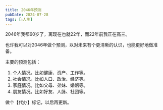 ```yaml
---
title: 2046年预测
pubDate: 2024-07-28
tags: [💧人生]
---
```


2046年我都60岁了，离现在也就22年，而22年前我正在高三。

也许我可以对2046年做个预测，以对未来有个更清晰的认识，也能更好地做准备。

主要的预测包括：

1. 个人情况。比如健康、资产、工作等。
2. 社会情况。比如人口、政治、经济等。
3. 家庭情况。比如父母、弟妹、婚姻等。
4. 朋友情况。比如好友、人脉、社团等。

做个【代办】标记，以后再更新。
